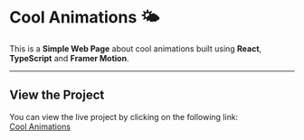 # Cool Animations 🌤️

This is a **Simple Web Page** about cool animations built using **React**, **TypeScript** and **Framer Motion**.

---

## View the Project  

You can view the live project by clicking on the following link:  
[Cool Animations](https://nicolatantera.github.io/cool-animations/)
